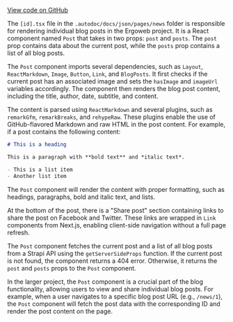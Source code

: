 [View code on GitHub](https://github.com/ergoplatform/ergoweb/.autodoc/docs/json/pages/news)

The `[id].tsx` file in the `.autodoc/docs/json/pages/news` folder is responsible for rendering individual blog posts in the Ergoweb project. It is a React component named `Post` that takes in two props: `post` and `posts`. The `post` prop contains data about the current post, while the `posts` prop contains a list of all blog posts.

The `Post` component imports several dependencies, such as `Layout`, `ReactMarkdown`, `Image`, `Button`, `Link`, and `BlogPosts`. It first checks if the current post has an associated image and sets the `hasImage` and `imageUrl` variables accordingly. The component then renders the blog post content, including the title, author, date, subtitle, and content.

The content is parsed using `ReactMarkdown` and several plugins, such as `remarkGfm`, `remarkBreaks`, and `rehypeRaw`. These plugins enable the use of GitHub-flavored Markdown and raw HTML in the post content. For example, if a post contains the following content:

```markdown
# This is a heading

This is a paragraph with **bold text** and *italic text*.

- This is a list item
- Another list item
```

The `Post` component will render the content with proper formatting, such as headings, paragraphs, bold and italic text, and lists.

At the bottom of the post, there is a "Share post" section containing links to share the post on Facebook and Twitter. These links are wrapped in `Link` components from Next.js, enabling client-side navigation without a full page refresh.

The `Post` component fetches the current post and a list of all blog posts from a Strapi API using the `getServerSideProps` function. If the current post is not found, the component returns a 404 error. Otherwise, it returns the `post` and `posts` props to the `Post` component.

In the larger project, the `Post` component is a crucial part of the blog functionality, allowing users to view and share individual blog posts. For example, when a user navigates to a specific blog post URL (e.g., `/news/1`), the `Post` component will fetch the post data with the corresponding ID and render the post content on the page.

